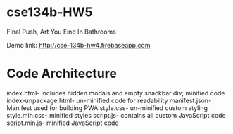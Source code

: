 # cse134b-HW5
Final Push, Art You Find In Bathrooms

Demo link: 
<http://cse-134b-hw4.firebaseapp.com>

# Code Architecture
index.html- includes hidden modals and empty snackbar div; minified code
index-unpackage.html- un-minified code for readability
manifest.json- Manifest used for building PWA
style.css- un-minified custom styling
style.min.css- minified styles
script.js- contains all custom JavaScript code
script.min.js- minified JavaScript code

